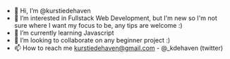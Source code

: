 - 👋 Hi, I’m @kurstiedehaven
- 👀 I’m interested in Fullstack Web Development, but I'm new so I'm not sure where I want my focus to be, any tips are welcome :)
- 🌱 I’m currently learning Javascript
- 💞️ I’m looking to collaborate on any beginner project :)
- 📫 How to reach me kurstiedehaven@gmail.com - @_kdehaven (twitter) 

<!---
kurstiedehaven/kurstiedehaven is a ✨ special ✨ repository because its `README.md` (this file) appears on your GitHub profile.
You can click the Preview link to take a look at your changes.
--->
